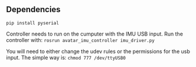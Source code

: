 ## Dependencies
`pip install pyserial`



Controller needs to run on the cumputer with the IMU USB input. Run the controller with:
`rosrun avatar_imu_controller imu_driver.py`

You will need to either change the udev rules or the permissions for the usb input. The simple way is:
`chmod 777 /dev/ttyUSB0`
